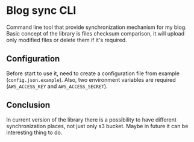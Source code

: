 # Blog sync CLI

Command line tool that provide synchronization mechanism for my blog.
Basic concept of the library is files checksum comparison, it will upload only modified files or delete them if it's required.

## Configuration

Before start to use it, need to create a configuration file from example (`config.json.example`).
Also, two environment variables are required (`AWS_ACCESS_KEY` and `AWS_ACCESS_SECRET`).

## Conclusion

In current version of the library there is a possibility to have different synchronization places, not just only s3 bucket.
Maybe in future it can be interesting thing to do.
